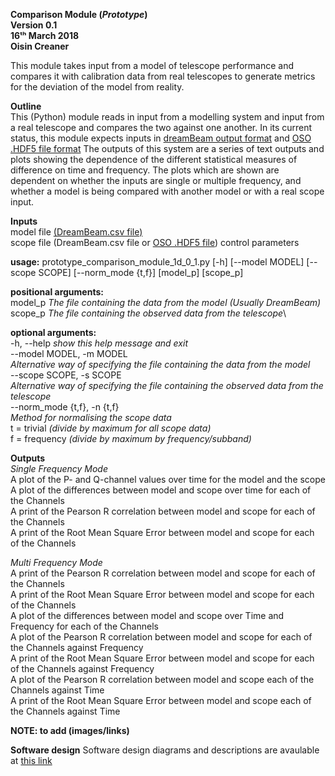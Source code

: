 **Comparison Module (*Prototype*)\
Version 0.1\
16ᵗʰ March 2018\
Oisin Creaner**

This module takes input from a model of telescope performance and
compares it with calibration data from real telescopes to generate
metrics for the deviation of the model from reality.

**Outline**\
This (Python) module reads in input from a modelling system and input 
from a real telescope and compares the two against one another. In its
current status, this module expects inputs in 
[dreamBeam output format](/data_descriptions/DreamBeam_Source_data_description.md) and 
[OSO .HDF5 file format](/data_descriptions/OSO_HDF5.md)
The outputs of this system are a series of text outputs and
plots showing the dependence of the different statistical measures of difference
on time and frequency.  The plots which are shown are dependent on whether 
the inputs are single or multiple frequency, and whether a model is being 
compared with another model or with a real scope input.

**Inputs**\
model file [(DreamBeam.csv file)](/data_descriptions/DreamBeam_Source_data_description.md)\
scope file (DreamBeam.csv file or [OSO .HDF5 file](/data_descriptions/OSO_HDF5.md))
control parameters

**usage:**
prototype_comparison_module_1d_0_1.py [-h] [--model MODEL]
                                             [--scope SCOPE]
                                             [--norm_mode {t,f}]
                                             [model_p] [scope_p]

**positional arguments:**\
  model_p               *The file containing the data from the model (Usually
                        DreamBeam)*\
  scope_p               *The file containing the observed data from the
                        telescope*\

**optional arguments:**\
  -h, --help            *show this help message and exit*\
  --model MODEL, -m MODEL\
                        *Alternative way of specifying the file containing the
                        data from the model*\
  --scope SCOPE, -s SCOPE\
                        *Alternative way of specifying the file containing the
                        observed data from the telescope*\
  --norm_mode {t,f}, -n {t,f}\
                        *Method for normalising the scope data*\
                        t = trivial
                        *(divide by maximum for all scope data)*\
                        f = frequency
                        *(divide by maximum by frequency/subband)*
                        
**Outputs**\
*Single Frequency Mode*\
A plot of the P- and Q-channel values over time for the model and the scope\
A plot of the differences between model and scope over time for each of the Channels\
A print of the Pearson R correlation between model and scope for each of the Channels\
A print of the Root Mean Square Error between model and scope for each of the Channels

*Multi Frequency Mode*\
A print of the Pearson R correlation between model and scope for each of the Channels\
A print of the Root Mean Square Error between model and scope for each of the Channels\
A plot of the differences between model and scope over Time and Frequency for each of the Channels\
A plot of the Pearson R correlation between model and scope for each of the Channels against Frequency\
A print of the Root Mean Square Error between model and scope for each of the Channels against Frequency\
A plot of the Pearson R correlation between model and scope each of the Channels against Time\
A print of the Root Mean Square Error between model and scope each of the Channels against Time

**NOTE: to add (images/links)**

**Software design**
Software design diagrams and descriptions are avaulable at [this link](/data_descriptions/DreamBeam_Source_data_description.md)
    

